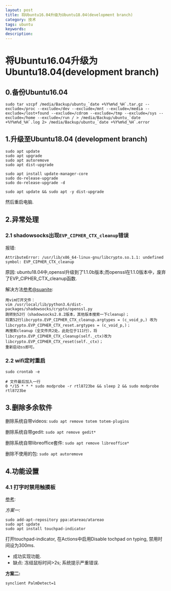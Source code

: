 ```yaml
---
layout: post
title: 将Ubuntu16.04升级为Ubuntu18.04(development branch)
category: 技术
tags: ubuntu
keywords: 
description: 
---
```


# 将Ubuntu16.04升级为Ubuntu18.04(development branch)

## 0.备份Ubuntu16.04

```
sudo tar vzcpf /media/Backup/ubuntu_`date +%Y%m%d_%H`.tar.gz --exclude=/proc --exclude=/dev --exclude=/mnt --exclude=/media --exclude=/lost+found --exclude=/cdrom --exclude=/tmp --exclude=/sys --exclude=/home --exclude=/run / > /media/Backup/ubuntu_`date +%Y%m%d_%H`.log 2> /media/Backup/ubuntu_`date +%Y%m%d_%H`.error

```

## 1.升级至Ubuntu18.04 (development branch)

```
sudo apt update 
sudo apt upgrade
sudo apt autoremove
sudo apt dist-upgrade

sudo apt install update-manager-core
sudo do-release-upgrade
sudo do-release-upgrade -d

sudo apt update && sudo apt -y dist-upgrade
```

然后重启电脑.

## 2.异常处理

### 2.1 shadowsocks出现`EVP_CIPHER_CTX_cleanup`错误
报错:

```
AttributeError: /usr/lib/x86_64-linux-gnu/libcrypto.so.1.1: undefined symbol: EVP_CIPHER_CTX_cleanup
```

原因:
ubuntu18.04中,openssl升级到了1.1.0b版本;而openssl在1.1.0版本中，废弃了EVP_CIPHER_CTX_cleanup函数.

解决方法[参考@suanite](https://www.jianshu.com/p/8151bfd9a760):

```
用vim打开文件：
vim /usr/local/lib/python3.6/dist-packages/shadowsocks/crypto/openssl.py
跳转到52行（shadowsocks2.8.2版本，其他版本搜索一下cleanup）；
将第52行libcrypto.EVP_CIPHER_CTX_cleanup.argtypes = (c_void_p,) 改为libcrypto.EVP_CIPHER_CTX_reset.argtypes = (c_void_p,)；
再搜索cleanup（全文件共2处，此处位于111行），将libcrypto.EVP_CIPHER_CTX_cleanup(self._ctx)改为libcrypto.EVP_CIPHER_CTX_reset(self._ctx)；
重新启动ss即可。
```

### 2.2 wifi定时重启

```
sudo crontab -e

# 文件最后加入一行
0 */15 * * * sudo modprobe -r rtl8723be && sleep 2 && sudo modprobe rtl8723be

```
 
## 3.删除多余软件

删除系统自带videos: `sudo apt remove totem totem-plugins`

删除系统自带gedit: `sudo apt remove gedit*`

删除系统自带libreoffice套件: `sudo apt remove libreoffice*`

删除不使用的包: `sudo apt autoremove`


## 4.功能设置

### 4.1 打字时禁用触摸板
[参考](https://askubuntu.com/questions/773595/how-can-i-disable-touchpad-while-typing-on-ubuntu-16-04-syndaemon-isnt-working):

*方案一:*

```
sudo add-apt-repository ppa:atareao/atareao
sudo apt update
sudo apt install touchpad-indicator
```
打开touchpad-indicator, 在Actions中启用Disable tochpad on typing, 禁用时间设为300ms.

- 成功实现功能.
- 缺点: 冻结鼠标时间>2s; 系统提示严重错误.


**方案二:**

```
synclient PalmDetect=1
```





